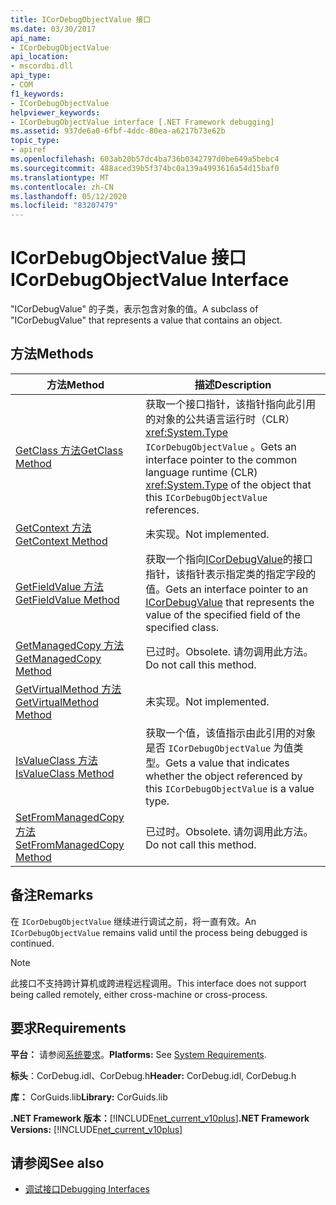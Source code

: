 ```yaml
---
title: ICorDebugObjectValue 接口
ms.date: 03/30/2017
api_name:
- ICorDebugObjectValue
api_location:
- mscordbi.dll
api_type:
- COM
f1_keywords:
- ICorDebugObjectValue
helpviewer_keywords:
- ICorDebugObjectValue interface [.NET Framework debugging]
ms.assetid: 937de6a0-6fbf-4ddc-80ea-a6217b73e62b
topic_type:
- apiref
ms.openlocfilehash: 603ab20b57dc4ba736b0342797d0be649a5bebc4
ms.sourcegitcommit: 488aced39b5f374bc0a139a4993616a54d15baf0
ms.translationtype: MT
ms.contentlocale: zh-CN
ms.lasthandoff: 05/12/2020
ms.locfileid: "83207479"
---
```

# <a name="icordebugobjectvalue-interface"></a><span data-ttu-id="2d0d6-102">ICorDebugObjectValue 接口</span><span class="sxs-lookup"><span data-stu-id="2d0d6-102">ICorDebugObjectValue Interface</span></span>

<span data-ttu-id="2d0d6-103">"ICorDebugValue" 的子类，表示包含对象的值。</span><span class="sxs-lookup"><span data-stu-id="2d0d6-103">A subclass of "ICorDebugValue" that represents a value that contains an object.</span></span>  
  
## <a name="methods"></a><span data-ttu-id="2d0d6-104">方法</span><span class="sxs-lookup"><span data-stu-id="2d0d6-104">Methods</span></span>  
  
|<span data-ttu-id="2d0d6-105">方法</span><span class="sxs-lookup"><span data-stu-id="2d0d6-105">Method</span></span>|<span data-ttu-id="2d0d6-106">描述</span><span class="sxs-lookup"><span data-stu-id="2d0d6-106">Description</span></span>|  
|------------|-----------------|  
|[<span data-ttu-id="2d0d6-107">GetClass 方法</span><span class="sxs-lookup"><span data-stu-id="2d0d6-107">GetClass Method</span></span>](icordebugobjectvalue-getclass-method.md)|<span data-ttu-id="2d0d6-108">获取一个接口指针，该指针指向此引用的对象的公共语言运行时（CLR） <xref:System.Type> `ICorDebugObjectValue` 。</span><span class="sxs-lookup"><span data-stu-id="2d0d6-108">Gets an interface pointer to the common language runtime (CLR) <xref:System.Type> of the object that this `ICorDebugObjectValue` references.</span></span>|  
|[<span data-ttu-id="2d0d6-109">GetContext 方法</span><span class="sxs-lookup"><span data-stu-id="2d0d6-109">GetContext Method</span></span>](icordebugobjectvalue-getcontext-method.md)|<span data-ttu-id="2d0d6-110">未实现。</span><span class="sxs-lookup"><span data-stu-id="2d0d6-110">Not implemented.</span></span>|  
|[<span data-ttu-id="2d0d6-111">GetFieldValue 方法</span><span class="sxs-lookup"><span data-stu-id="2d0d6-111">GetFieldValue Method</span></span>](icordebugobjectvalue-getfieldvalue-method.md)|<span data-ttu-id="2d0d6-112">获取一个指向[ICorDebugValue](icordebugvalue-interface.md)的接口指针，该指针表示指定类的指定字段的值。</span><span class="sxs-lookup"><span data-stu-id="2d0d6-112">Gets an interface pointer to an [ICorDebugValue](icordebugvalue-interface.md) that represents the value of the specified field of the specified class.</span></span>|  
|[<span data-ttu-id="2d0d6-113">GetManagedCopy 方法</span><span class="sxs-lookup"><span data-stu-id="2d0d6-113">GetManagedCopy Method</span></span>](icordebugobjectvalue-getmanagedcopy-method.md)|<span data-ttu-id="2d0d6-114">已过时。</span><span class="sxs-lookup"><span data-stu-id="2d0d6-114">Obsolete.</span></span> <span data-ttu-id="2d0d6-115">请勿调用此方法。</span><span class="sxs-lookup"><span data-stu-id="2d0d6-115">Do not call this method.</span></span>|  
|[<span data-ttu-id="2d0d6-116">GetVirtualMethod 方法</span><span class="sxs-lookup"><span data-stu-id="2d0d6-116">GetVirtualMethod Method</span></span>](icordebugobjectvalue-getvirtualmethod-method.md)|<span data-ttu-id="2d0d6-117">未实现。</span><span class="sxs-lookup"><span data-stu-id="2d0d6-117">Not implemented.</span></span>|  
|[<span data-ttu-id="2d0d6-118">IsValueClass 方法</span><span class="sxs-lookup"><span data-stu-id="2d0d6-118">IsValueClass Method</span></span>](icordebugobjectvalue-isvalueclass-method.md)|<span data-ttu-id="2d0d6-119">获取一个值，该值指示由此引用的对象是否 `ICorDebugObjectValue` 为值类型。</span><span class="sxs-lookup"><span data-stu-id="2d0d6-119">Gets a value that indicates whether the object referenced by this `ICorDebugObjectValue` is a value type.</span></span>|  
|[<span data-ttu-id="2d0d6-120">SetFromManagedCopy 方法</span><span class="sxs-lookup"><span data-stu-id="2d0d6-120">SetFromManagedCopy Method</span></span>](icordebugobjectvalue-setfrommanagedcopy-method.md)|<span data-ttu-id="2d0d6-121">已过时。</span><span class="sxs-lookup"><span data-stu-id="2d0d6-121">Obsolete.</span></span> <span data-ttu-id="2d0d6-122">请勿调用此方法。</span><span class="sxs-lookup"><span data-stu-id="2d0d6-122">Do not call this method.</span></span>|  
  
## <a name="remarks"></a><span data-ttu-id="2d0d6-123">备注</span><span class="sxs-lookup"><span data-stu-id="2d0d6-123">Remarks</span></span>  
 <span data-ttu-id="2d0d6-124">在 `ICorDebugObjectValue` 继续进行调试之前，将一直有效。</span><span class="sxs-lookup"><span data-stu-id="2d0d6-124">An `ICorDebugObjectValue` remains valid until the process being debugged is continued.</span></span>  
  
> [!NOTE]
> <span data-ttu-id="2d0d6-125">此接口不支持跨计算机或跨进程远程调用。</span><span class="sxs-lookup"><span data-stu-id="2d0d6-125">This interface does not support being called remotely, either cross-machine or cross-process.</span></span>  
  
## <a name="requirements"></a><span data-ttu-id="2d0d6-126">要求</span><span class="sxs-lookup"><span data-stu-id="2d0d6-126">Requirements</span></span>  
 <span data-ttu-id="2d0d6-127">**平台：** 请参阅[系统要求](../../get-started/system-requirements.md)。</span><span class="sxs-lookup"><span data-stu-id="2d0d6-127">**Platforms:** See [System Requirements](../../get-started/system-requirements.md).</span></span>  
  
 <span data-ttu-id="2d0d6-128">**标头**：CorDebug.idl、CorDebug.h</span><span class="sxs-lookup"><span data-stu-id="2d0d6-128">**Header:** CorDebug.idl, CorDebug.h</span></span>  
  
 <span data-ttu-id="2d0d6-129">**库：** CorGuids.lib</span><span class="sxs-lookup"><span data-stu-id="2d0d6-129">**Library:** CorGuids.lib</span></span>  
  
 <span data-ttu-id="2d0d6-130">**.NET Framework 版本：**[!INCLUDE[net_current_v10plus](../../../../includes/net-current-v10plus-md.md)]</span><span class="sxs-lookup"><span data-stu-id="2d0d6-130">**.NET Framework Versions:** [!INCLUDE[net_current_v10plus](../../../../includes/net-current-v10plus-md.md)]</span></span>  
  
## <a name="see-also"></a><span data-ttu-id="2d0d6-131">请参阅</span><span class="sxs-lookup"><span data-stu-id="2d0d6-131">See also</span></span>

- [<span data-ttu-id="2d0d6-132">调试接口</span><span class="sxs-lookup"><span data-stu-id="2d0d6-132">Debugging Interfaces</span></span>](debugging-interfaces.md)
